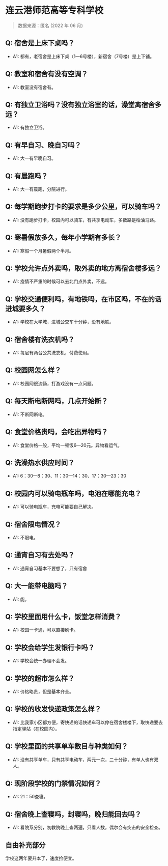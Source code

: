 # 连云港师范高等专科学校

> 数据来源：匿名 (2022 年 06 月)

## Q: 宿舍是上床下桌吗？

- A1: 都有，老宿舍是上床下桌（1—6号楼），新宿舍（7号楼）是上下铺。

## Q: 教室和宿舍有没有空调？

- A1: 教室没有宿舍有。

## Q: 有独立卫浴吗？没有独立浴室的话，澡堂离宿舍多远？

- A1: 有独立卫浴。

## Q: 有早自习、晚自习吗？

- A1: 大一有早晚自习。

## Q: 有晨跑吗？

- A1: 大一有晨跑，分院进行。

## Q: 每学期跑步打卡的要求是多少公里，可以骑车吗？

- A1: 没有跑步打卡，校园内可以骑车，有共享电动车，多数路是柏油马路。

## Q: 寒暑假放多久，每年小学期有多长？

- A1: 寒假一个月暑假两个半月。

## Q: 学校允许点外卖吗，取外卖的地方离宿舍楼多远？

- A1: 疫情不严重的时候可以去北门点外卖，不远。

## Q: 学校交通便利吗，有地铁吗，在市区吗，不在的话进城要多久？

- A1: 学校在大学城，进城公交车十分钟，没有地铁。

## Q: 宿舍楼有洗衣机吗？

- A1: 每层有两台公共洗衣机，付费使用。

## Q: 校园网怎么样？

- A1: 校园网很流畅，打游戏没有一点问题。

## Q: 每天断电断网吗，几点开始断？

- A1: 不断网断电。

## Q: 食堂价格贵吗，会吃出异物吗？

- A1: 食堂价格一般，平均一顿饭6—20元。异物看运气。

## Q: 洗澡热水供应时间？

- A1: 6：30—8：30、11：30—14：30、17：30—23：30

## Q: 校园内可以骑电瓶车吗，电池在哪能充电？

- A1: 可以骑电瓶车，充电可能要自己解决。

## Q: 宿舍限电情况？

- A1: 不限电。

## Q: 通宵自习有去处吗？

- A1: 通宵自习基本不要想了，只有宿舍

## Q: 大一能带电脑吗？

- A1: 能。

## Q: 学校里面用什么卡，饭堂怎样消费？

- A1: 校园一卡通，可以直接刷卡。

## Q: 学校会给学生发银行卡吗？

- A1: 学校会统一办理不会发。

## Q: 学校的超市怎么样？

- A1: 价格略贵，但是基本齐全。

## Q: 学校的收发快递政策怎么样？

- A1: 比我家小区都方便，寄快递的话快递车可以停在宿舍楼楼下，取快递要去指定驿站（在校园内）。

## Q: 学校里面的共享单车数目与种类如何？

- A1: 没有共享单车，只有共享电动车，两元一次，二十分钟，有单人也有双人。

## Q: 现阶段学校的门禁情况如何？

- A1: 21：50查寝。

## Q: 宿舍晚上查寝吗，封寝吗，晚归能回去吗？

- A1: 看院系分别，初教院晚上查两遍，只看人数，偶尔会有突击的安全检查。

## 自由补充部分

学校这两年要升本了，速度捡便宜。